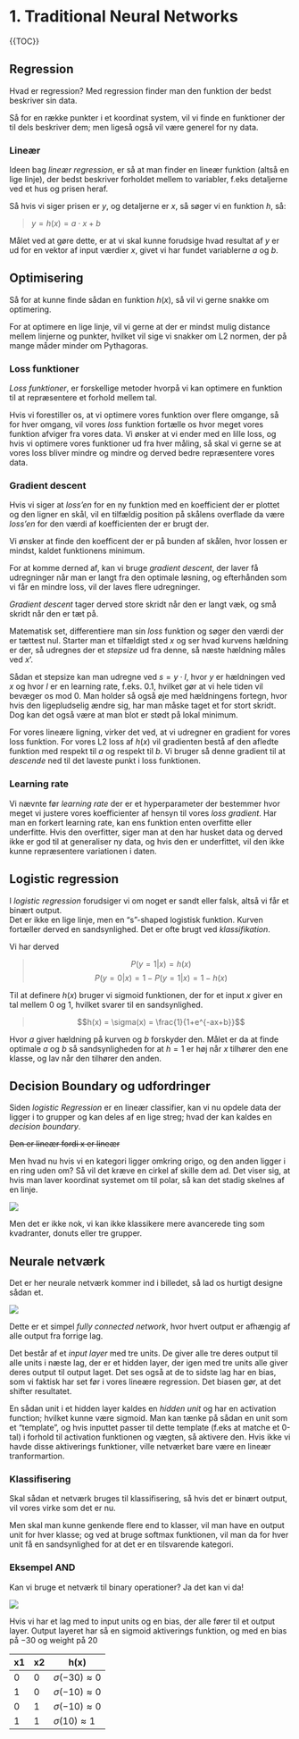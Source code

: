 # 1. Traditional Neural Networks


{{TOC}}


## Regression

Hvad er regression? Med regression finder man den funktion der bedst beskriver sin data.

Så for en række punkter i et koordinat system, vil vi finde en funktioner der til dels beskriver dem; men ligeså også vil være generel for ny data.

### Lineær

Ideen bag *lineær regression*, er så at man finder en lineær funktion (altså en lige linje), der bedst beskriver forholdet mellem to variabler, f.eks detaljerne ved et hus og prisen heraf.

Så hvis vi siger prisen er $y$, og detaljerne er $x$, så søger vi en funktion $h$, så:

> $y = h(x) = a \cdot x + b$

Målet ved at gøre dette, er at vi skal kunne forudsige hvad resultat af $y$ er ud for en vektor af input værdier $x$, givet vi har fundet variablerne $a$ og $b$.


## Optimisering

Så for at kunne finde sådan en funktion $h(x)$, så vil vi gerne snakke om optimering.

For at optimere en lige linje, vil vi gerne at der er mindst mulig distance mellem linjerne og punkter, hvilket vil sige vi snakker om L2 normen, der på mange måder minder om Pythagoras. 

### Loss funktioner

*Loss funktioner*, er forskellige metoder hvorpå vi kan optimere en funktion til at repræsentere et forhold mellem tal.

Hvis vi forestiller os, at vi optimere vores funktion over flere omgange, så for hver omgang, vil vores *loss* funktion fortælle os hvor meget vores funktion afviger fra vores data. Vi ønsker at vi ender med en lille loss, og hvis vi optimere vores funktioner ud fra hver måling, så skal vi gerne se at vores loss bliver mindre og mindre og derved bedre repræsentere vores data.

### Gradient descent

Hvis vi siger at _loss’en_ for en ny funktion med en koefficient der er plottet og den ligner en skål, vil en tilfældig position på skålens overflade da være _loss’en_ for den værdi af koefficienten der er brugt der.

Vi ønsker at finde den koefficent der er på bunden af skålen, hvor lossen er mindst, kaldet funktionens minimum.

For at komme derned af, kan vi bruge _gradient descent_, der laver få udregninger når man er langt fra den optimale løsning, og efterhånden som vi får en mindre loss, vil der laves flere udregninger.

_Gradient descent_ tager derved store skridt når den er langt væk, og små skridt når den er tæt på.

Matematisk set, differentiere man sin _loss_ funktion og søger den værdi der er tættest nul. Starter man et tilfældigt sted _x_ og ser hvad kurvens hældning er der, så udregnes der et _stepsize_ ud fra denne, så næste hældning måles ved $x’$. 

Sådan et stepsize kan man udregne ved $s = y \cdot l$, hvor $y$ er hældningen ved $x$ og hvor $l$ er en learning rate, f.eks. $0.1$, hvilket gør at vi hele tiden vil bevæger os mod 0. Man holder så også øje med hældningens fortegn, hvor hvis den ligepludselig ændre sig, har man måske taget et for stort skridt. Dog kan det også være at man blot er stødt på lokal minimum.

For vores lineære ligning, virker det ved, at vi udregner en gradient for vores loss funktion. For vores L2 loss af $h(x)$ vil gradienten bestå af den afledte funktion med respekt til $a$ og respekt til $b$. Vi bruger så denne gradient til at _descende_ ned til det laveste punkt i loss funktionen.

### Learning rate

Vi nævnte før _learning rate_ der er et hyperparameter der bestemmer hvor meget vi justere vores koefficienter af hensyn til vores _loss gradient_. Har man en forkert learning rate, kan ens funktion enten overfitte eller underfitte.
Hvis den overfitter, siger man at den har husket data og derved ikke er god til at generaliser ny data, og hvis den er underfittet, vil den ikke kunne repræsentere variationen i daten.

## Logistic regression

I _logistic regression_ forudsiger vi om noget er sandt eller falsk, altså vi får et binært output.	 
Det er ikke en lige linje, men en “s”-shaped logistisk funktion. Kurven fortæller derved en sandsynlighed. Det er ofte brugt ved _klassifikation_.

Vi har derved

> $$P(y = 1 | x)=h(x)$$
> $$P(y = 0 | x) = 1 - P(y = 1 | x) = 1 - h(x)$$

Til at definere $h(x)$ bruger vi sigmoid funktionen, der for et input $x$ giver en tal mellem 0 og 1, hvilket svarer til en sandsynlighed.

> $$h(x) = \sigma(x) = \frac{1}{1+e^{-ax+b}}$$

Hvor $a$ giver hældning på kurven og $b$ forskyder den.
Målet er da at finde optimale $a$ og $b$ så sandsynligheden for at $h=1$ er høj når $x$ tilhører den ene klasse, og lav når den tilhører den anden.

## Decision Boundary og udfordringer

Siden _logistic Regression_ er en lineær classifier, kan vi nu opdele data der ligger i to grupper og kan deles af en lige streg; hvad der kan kaldes en _decision boundary_.

~~Den er lineær fordi x er lineær~~

Men hvad nu hvis vi en kategori ligger omkring origo, og den anden ligger i en ring uden om? Så vil det kræve en cirkel af skille dem ad.
Det viser sig, at hvis man laver koordinat systemet om til polar, så kan det stadig skelnes af en linje.

![](polar.png)

Men det er ikke nok, vi kan ikke klassikere mere avancerede ting som kvadranter, donuts eller tre grupper.

## Neurale netværk

Det er her neurale netværk kommer ind i billedet, så lad os hurtigt designe sådan et.

![](simple_nn.png)

Dette er et simpel _fully connected network_, hvor hvert output er afhængig af alle output fra forrige lag.

Det består af et _input layer_ med tre units. De giver alle tre deres output til alle units i næste lag, der er et hidden layer, der igen med tre units alle giver deres output til output laget. Det ses også at de to sidste lag har en bias, som vi faktisk har set før i vores lineære regression. Det biasen gør, at det shifter resultatet.

En sådan unit i et hidden layer kaldes en _hidden unit_ og har en activation function; hvilket kunne være sigmoid. Man kan tænke på sådan en unit som et “template”, og hvis inputtet passer til dette template (f.eks at matche et 0-tal) i forhold til activation funktionen og vægten, så aktivere den. Hvis ikke vi havde disse aktiverings funktioner, ville netværket bare være en lineær tranformartion.

### Klassifisering

Skal sådan et netværk bruges til klassifisering, så hvis det er binært output, vil vores virke som det er nu.

Men skal man kunne genkende flere end to klasser, vil man have en output unit for hver klasse; og ved at bruge softmax funktionen, vil man da for hver unit få en sandsynlighed for at det er en tilsvarende kategori.

### Eksempel AND

Kan vi bruge et netværk til binary operationer? Ja det kan vi da!

![](and.jpg)

Hvis vi har et lag med to input units og en bias, der alle fører til et output layer. Output layeret har så en sigmoid aktiverings funktion, og med en bias på $-30$ og weight på $20$

| x1 	| x2 	| h(x)                     	|
|----	|----	|--------------------------	|
| 0  	| 0  	| $\sigma (-30) \approx 0$ 	|
| 1  	| 0  	| $\sigma (-10) \approx 0$ 	|
| 0  	| 1  	| $\sigma (-10) \approx 0$ 	|
| 1  	| 1  	| $\sigma (10) \approx 1$  	|




